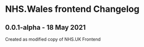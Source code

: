 # NHS.Wales frontend Changelog

## 0.0.1-alpha - 18 May 2021

Created as modified copy of NHS.UK Frontend